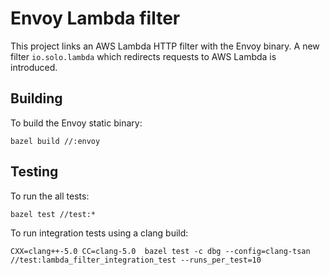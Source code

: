 # Envoy Lambda filter

This project links an AWS Lambda HTTP filter with the Envoy binary.
A new filter `io.solo.lambda` which redirects requests to AWS Lambda is introduced.

## Building

To build the Envoy static binary:

`bazel build //:envoy`

## Testing

To run the all tests:

`bazel test //test:*`

To run integration tests using a clang build:

`CXX=clang++-5.0 CC=clang-5.0  bazel test -c dbg --config=clang-tsan //test:lambda_filter_integration_test --runs_per_test=10`
